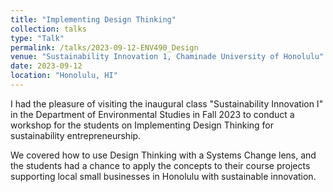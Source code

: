 ```yaml
---
title: "Implementing Design Thinking"
collection: talks
type: "Talk"
permalink: /talks/2023-09-12-ENV490_Design
venue: "Sustainability Innovation 1, Chaminade University of Honolulu"
date: 2023-09-12
location: "Honolulu, HI"
---
```


I had the pleasure of visiting the inaugural class "Sustainability Innovation I" in the Department of Environmental Studies in Fall 2023 to conduct a workshop for the students on Implementing Design Thinking for sustainability entrepreneurship. 

We covered how to use Design Thinking with a Systems Change lens, and the students had a chance to apply the concepts to their course projects supporting local small businesses in Honolulu with sustainable innovation. 


